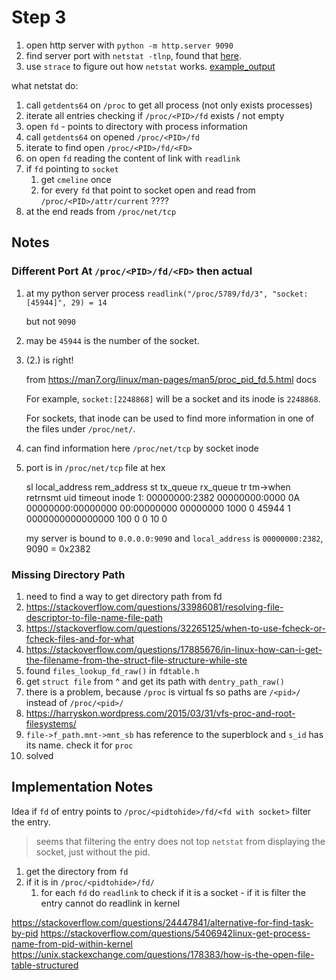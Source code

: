 # Step 3
1. open http server with `python -m http.server 9090`
2. find server port with `netstat -tlnp`, found that [here](https://superuser.com/questions/529830/get-a-list-of-open-ports-in-linux).
3. use `strace` to figure out how `netstat` works. [example_output](./netstat_trace.txt)

what netstat do:
1. call `getdents64` on `/proc` to get all process (not only exists processes)
2. iterate all entries checking if `/proc/<PID>/fd` exists / not empty
3. open `fd` - points to directory with process information
4. call `getdents64` on opened `/proc/<PID>/fd`
5. iterate to find open `/proc/<PID>/fd/<FD>`
6. on open `fd` reading the content of link with `readlink`
7. if `fd` pointing to `socket` 
    1. get `cmeline` once
    2. for every `fd` that point to socket open and read from `/proc/<PID>/attr/current` ???? 
8. at the end reads from `/proc/net/tcp`



## Notes

### Different Port At `/proc/<PID>/fd/<FD>` then actual

1. at my python server process
   `readlink("/proc/5789/fd/3", "socket:[45944]", 29) = 14`

   but not `9090`

2. may be `45944` is the number of the socket. 
3. (2.) is right!
   
   from https://man7.org/linux/man-pages/man5/proc_pid_fd.5.html docs
   
   For example, `socket:[2248868]` will be a socket and its
   inode is `2248868`.

   For sockets, that inode can be used to
   find more information in one of the files under `/proc/net/`.
4. can find information here `/proc/net/tcp` by socket inode
5. port is in `/proc/net/tcp` file at hex

   sl  local_address rem_address   st tx_queue rx_queue tr tm->when retrnsmt   uid  timeout inode
   1: 00000000:2382 00000000:0000 0A 00000000:00000000 00:00000000 00000000  1000        0 45944 1 0000000000000000 100 0 0 10 0

   my server is bound to `0.0.0.0:9090` and `local_address` is `00000000:2382`, 9090 = 0x2382


### Missing Directory Path 
1. need to find a way to get directory path from fd
2. https://stackoverflow.com/questions/33986081/resolving-file-descriptor-to-file-name-file-path
3. https://stackoverflow.com/questions/32265125/when-to-use-fcheck-or-fcheck-files-and-for-what
4. https://stackoverflow.com/questions/17885676/in-linux-how-can-i-get-the-filename-from-the-struct-file-structure-while-ste
5. found `files_lookup_fd_raw()` in `fdtable.h`
6. get `struct file` from ^ and get its path with `dentry_path_raw()`
7. there is a problem, because `/proc` is virtual fs so paths are `/<pid>/` instead of `/proc/<pid>/`
8. https://harryskon.wordpress.com/2015/03/31/vfs-proc-and-root-filesystems/
9. `file->f_path.mnt->mnt_sb` has reference to the superblock and `s_id` has its name. check it for `proc`
10. solved



## Implementation Notes
Idea
if `fd` of entry points to `/proc/<pidtohide>/fd/<fd with socket>` filter the entry.
> seems that filtering the entry does not top `netstat` from displaying the socket, just without the pid.


1. get the directory from `fd`
2. if it is in `/proc/<pidtohide>/fd/`
   1.  for each `fd` do `readlink` to check if it is a socket - if it is filter the entry
         cannot do readlink in kernel


https://stackoverflow.com/questions/24447841/alternative-for-find-task-by-pid
https://stackoverflow.com/questions/5406942linux-get-process-name-from-pid-within-kernel
https://unix.stackexchange.com/questions/178383/how-is-the-open-file-table-structured
